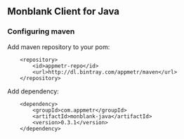 ## Monblank Client for Java

### Configuring maven

Add maven repository to your pom:

        <repository>
            <id>appmetr-repo</id>
            <url>http://dl.bintray.com/appmetr/maven</url>
        </repository>


Add dependency:

        <dependency>
            <groupId>com.appmetr</groupId>
            <artifactId>monblank-java</artifactId>
            <version>0.3.1</version>
        </dependency>
